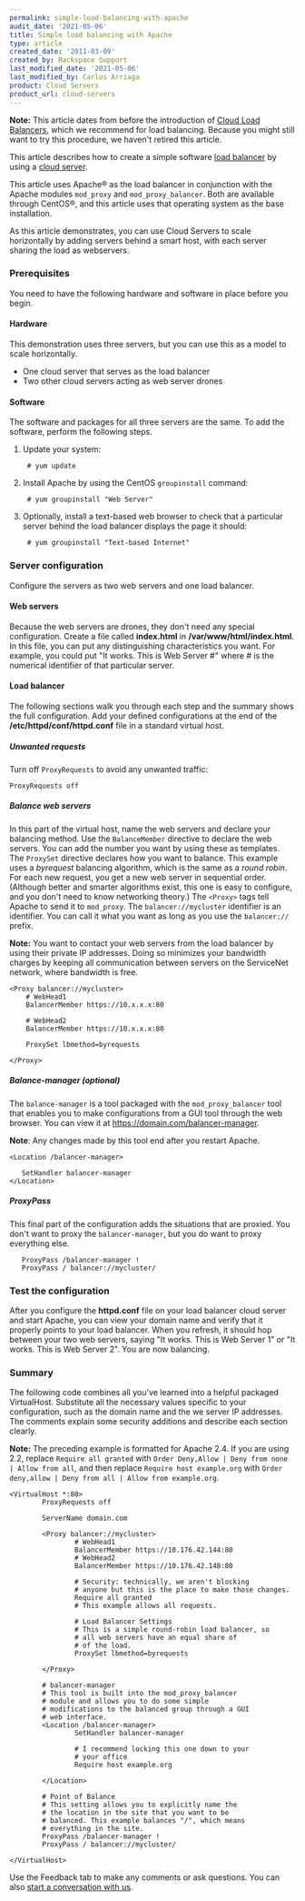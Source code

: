```yaml
---
permalink: simple-load-balancing-with-apache
audit_date: '2021-05-06'
title: Simple load balancing with Apache
type: article
created_date: '2011-03-09'
created_by: Rackspace Support
last_modified_date: '2021-05-06'
last_modified_by: Carlos Arriaga
product: Cloud Servers
product_url: cloud-servers
---
```


**Note:** This article dates from before the introduction of [Cloud
Load Balancers](/support/how-to/cloud-load-balancers),
which we recommend for load balancing. Because you might still want
to try this procedure, we haven't retired this article.

This article describes how to create a simple software [load
balancer](https://www.rackspace.com/cloud/load-balancing/) by using a
[cloud server](https://www.rackspace.com/cloud/servers/).

This article uses Apache&reg; as the load balancer in conjunction with the
Apache modules `mod_proxy` and `mod_proxy_balancer`. Both are available
through CentOS&reg;, and this article uses that operating system as the
base installation.

As this article demonstrates, you can use Cloud Servers to scale horizontally
by adding servers behind a smart host, with each server sharing the load
as webservers.

### Prerequisites

You need to have the following hardware and software in place before you
begin.

#### Hardware

This demonstration uses three servers, but you can use
this as a model to scale horizontally.

- One cloud server that serves as the load balancer
- Two other cloud servers acting as web server drones

#### Software

The software and packages for all three servers are the same. To add the
software, perform the following steps.

1. Update your system:

        # yum update

2. Install Apache by using the CentOS `groupinstall` command:

        # yum groupinstall "Web Server"

3. Optionally, install a text-based web browser to check that a
   particular server behind the load balancer displays the page it should:

        # yum groupinstall "Text-based Internet"

### Server configuration

Configure the servers as two web servers and one load balancer.

#### Web servers

Because the web servers are drones, they don't need any special
configuration. Create a file called **index.html** in
**/var/www/html/index.html**. In this file, you can put any
distinguishing characteristics you want. For example, you could put
"It works. This is Web Server \#" where \# is the numerical identifier of
that particular server.

#### Load balancer

The following sections walk you through each step and the summary shows the
full configuration. Add your defined configurations at the end of the
**/etc/httpd/conf/httpd.conf** file in a standard virtual host.

##### Unwanted requests

Turn off `ProxyRequests` to avoid any unwanted traffic:

    ProxyRequests off

##### Balance web servers

In this part of the virtual host, name the web servers and declare your
balancing method. Use the `BalanceMember` directive to declare the
web servers. You can add the number you want by using these as templates. The
`ProxySet` directive declares how you want to balance. This example uses
a *byrequest* balancing algorithm, which is the same as a *round robin*.
For each new request, you get a new web server in sequential order.
(Although better and smarter algorithms exist, this one is easy to
configure, and you don't need to know networking theory.)
The `<Proxy>` tags tell Apache to send it to
`mod_proxy`. The `balancer://mycluster` identifier is an
identifier. You can call it what you want as long as you use the
`balancer://` prefix.

**Note:** You want to contact your web servers from the load balancer
by using their private IP addresses. Doing so minimizes your bandwidth
charges by keeping all communication between servers on the ServiceNet
network, where bandwidth is free.

    <Proxy balancer://mycluster>
        # WebHead1
        BalancerMember https://10.x.x.x:80

        # WebHead2
        BalancerMember https://10.x.x.x:80

        ProxySet lbmethod=byrequests

    </Proxy>

##### Balance-manager (optional)

The `balance-manager` is a tool packaged with the `mod_proxy_balancer`
tool that enables you to make configurations from a GUI tool through
the web browser. You can view it at
<https://domain.com/balancer-manager>. 

**Note**: Any changes made by this tool end after you restart Apache.

    <Location /balancer-manager>

       SetHandler balancer-manager
    </Location>


##### ProxyPass

This final part of the configuration adds the situations that
are proxied. You don't want to proxy the `balancer-manager`,
but you do want to proxy everything else.

       ProxyPass /balancer-manager !
       ProxyPass / balancer://mycluster/

### Test the configuration

After you configure the **httpd.conf** file on your load
balancer cloud server and start Apache, you can view your domain
name and verify that it properly points to your load balancer. When
you refresh, it should hop between your two web servers, saying "It works.
This is Web Server 1" or "It works. This is Web Server 2". You
are now balancing.

### Summary

The following code combines all you've learned into a
helpful packaged VirtualHost. Substitute all the necessary values
specific to your configuration, such as the domain name and the we server
IP addresses. The comments explain some security additions and describe
each section clearly.

**Note:** The preceding example is formatted for Apache 2.4. If you are
using 2.2, replace `Require all granted` with
`Order Deny,Allow | Deny from none | Allow from all`, and then replace
`Require host example.org` with
`Order deny,allow | Deny from all | Allow from example.org`.

    <VirtualHost *:80>
            ProxyRequests off

            ServerName domain.com

            <Proxy balancer://mycluster>
                    # WebHead1
                    BalancerMember https://10.176.42.144:80
                    # WebHead2
                    BalancerMember https://10.176.42.148:80

                    # Security: technically, we aren't blocking
                    # anyone but this is the place to make those changes.
                    Require all granted
                    # This example allows all requests.

                    # Load Balancer Settings
                    # This is a simple round-robin load balancer, so
                    # all web servers have an equal share of
                    # of the load.
                    ProxySet lbmethod=byrequests

            </Proxy>

            # balancer-manager
            # This tool is built into the mod_proxy_balancer
            # module and allows you to do some simple
            # modifications to the balanced group through a GUI
            # web interface.
            <Location /balancer-manager>
                    SetHandler balancer-manager

                    # I recommend locking this one down to your
                    # your office
                    Require host example.org

            </Location>

            # Point of Balance
            # This setting allows you to explicitly name the
            # the location in the site that you want to be
            # balanced. This example balances "/", which means
            # everything in the site.
            ProxyPass /balancer-manager !
            ProxyPass / balancer://mycluster/

    </VirtualHost>

Use the Feedback tab to make any comments or ask questions. You can also [start a conversation with us](https://www.rackspace.com/contact). 
